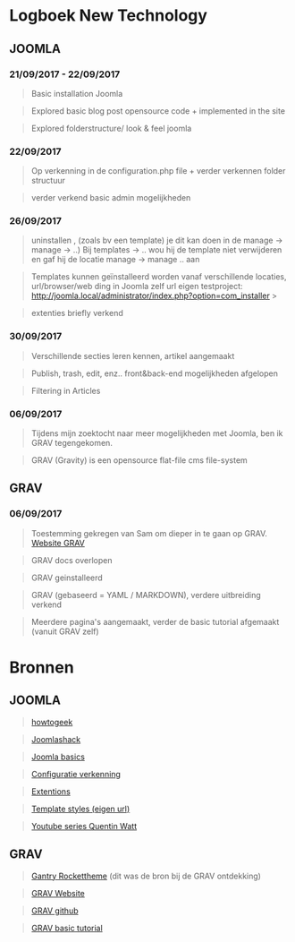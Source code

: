 # Logboek New Technology

## JOOMLA

### 21/09/2017 - 22/09/2017

> Basic installation Joomla

> Explored basic blog post opensource code + implemented in the site

> Explored folderstructure/ look & feel joomla

### 22/09/2017

> Op verkenning in de configuration.php file + verder verkennen folder structuur

> verder verkend basic admin mogelijkheden

### 26/09/2017

> uninstallen , (zoals bv een template) je dit kan doen in de manage -> manage -> ..) Bij templates -> .. wou hij de template niet verwijderen en gaf hij de locatie manage -> manage .. aan

> Templates kunnen geïnstalleerd worden vanaf verschillende locaties, url/browser/web ding in Joomla zelf url eigen testproject: <http://joomla.local/administrator/index.php?option=com_installer> >

> extenties briefly verkend

### 30/09/2017

> Verschillende secties leren kennen, artikel aangemaakt

> Publish, trash, edit, enz.. front&back-end mogelijkheden afgelopen

> Filtering in Articles

### 06/09/2017

> Tijdens mijn zoektocht naar meer mogelijkheden met Joomla, ben ik GRAV tegengekomen.

> GRAV (Gravity) is een opensource flat-file cms file-system

## GRAV

### 06/09/2017

> Toestemming gekregen van Sam om dieper in te gaan op GRAV. [Website GRAV](https://getgrav.org/)

> GRAV docs overlopen

> GRAV geinstalleerd

> GRAV (gebaseerd = YAML / MARKDOWN), verdere uitbreiding verkend

> Meerdere pagina's aangemaakt, verder de basic tutorial afgemaakt (vanuit GRAV zelf)

# Bronnen

## JOOMLA

> [howtogeek](https://www.howtogeek.com/219983/how-to-use-ampps-to-install-joomla-locally/)

> [Joomlashack](https://www.joomlashack.com/blog/joomla-templates/customize-your-joomla-templates-by-learning-overrides/)

> [Joomla basics](http://bj.zemplate.com/joomla-basics/joomla-3-fundamentals)

> [Configuratie verkenning](http://www.inmotionhosting.com/support/edu/joomla-25/database/change-joomla25-db-user-pass)

> [Extentions](https://www.joomlaempresa.es/en/downloads/free-extensions.html)

> [Template styles (eigen url)](http://joomla.local/administrator/index.php?option=com_templates&view=styles)

> [Youtube series Quentin Watt](https://www.youtube.com/watch?v=G1OnRluCu8g)

## GRAV

> [Gantry Rockettheme](http://www.joomlaperfect.com/gantry-rockettheme) (dit was de bron bij de GRAV ontdekking)

> [GRAV Website](https://getgrav.org/)

> [GRAV github](https://github.com/gantry/gantry5)

> [GRAV basic tutorial](https://learn.getgrav.org/basics/basic-tutorial)
